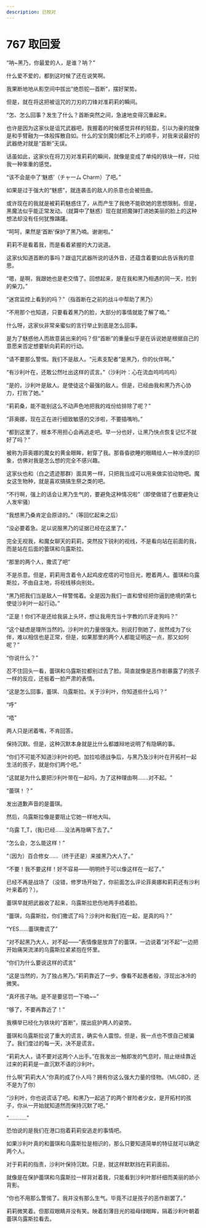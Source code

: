 ```yaml
---
description: 已校对
---
```


# 767 取回爱

“呐\~黑乃，你最爱的人，是谁？呐？”

什么爱不爱的，都到这时候了还在说笑啊。

我果断地地从影空间中拔出“绝怨铊—首断”，摆好架势。

但是，就在将这把被诅咒的刀刃的刀锋对准莉莉的瞬间。

“怎、怎么回事？发生了什么？首断突然之间，急速地变得沉重起来。

也许是因为这家伙是诅咒武器吧，我握着的时候感觉异样的轻盈，引以为豪的就像是和手臂融为一体般挥散自如。什么的宝剑魔剑都比不上的顺手，对我来说最好的武器绝对就是“首断”无误。

话虽如此，这家伙在将刀刃对准莉莉的瞬间，就像是变成了单纯的铁块一样，只给我一种笨重的感觉。

“该不会是中了‘魅惑’（チャ一ム Charm）了吧。”

如果是过于强大的“魅惑”，就连袭击的敌人的杀意也会被扭曲。

或许现在的我就是被莉莉魅惑住了，从而产生了我绝不能砍她的思想限制。但是，黑魔法似乎能正常发动。（就算中了魅惑）现在就把魔弹打进她美丽的脸上的这种想法却没有任何犹豫躊躇。

“呵呵，果然是‘首断’保护了黑乃喃。谢谢啦。”

莉莉不是看着我，而是看着紧握的大刀说道。

这家伙知道首断的事吗？跟诅咒武器所说的话外音，还蕴含着要如此告诉我的意思。

“嗯，是啊，我跟她也是老交情了。回想起来，是在我和黑乃相遇的同一天，捡到的柴刀。”

“迷宫监控上看到的吗？”（指首断在之前的战斗中帮助了黑乃）

“不用那个也知道，只要看着黑乃的脸，大部分的事情就能了解了喃。”

什么呀，这家伙非常亲蜜似的言行举止到底是怎么回事。

是为了魅惑他人而故意装出来的吗？但“首断”的重量似乎是在诉说她是根据自己的意愿来否定想要斩向莉莉的行动。

“请不要那么警惕。我们不是敌人。“元素支配者”是黑乃，你的伙伴啊。”

“有沙利叶在，还敢公然吐出这样的谎言。”（沙利叶：心在流血呜呜呜呜）

“是的，沙利叶是敌人。是使徒这个最强的敌人。但是，已经由我和黑乃齐心协力，打败了她。”

“莉莉桑，能不能别这么不动声色地把我的戏份给排除了呢？”

“菲奥娜，现在正在进行细致敏感的交涉啦，不要插嘴哟。”

“都到这里了，根本不用担心会再逃走吧。早一分也好，让黑乃快点恢复记忆不就好了吗？”

被称为菲奥娜的魔女的黄金眼眸，射穿了我。那昏昏欲睡的眼睛给人一种冷漠的印象，仿佛对我是怎么想的完全不感兴趣。

这家伙也和（白之遗迹那群）面具男一样，只把我当成可以用来做实验动物吧。魔女这生物种，就是喜欢搞搞生祭之类的吧。

“不行啊，强上的话会让黑乃生气的，要避免这种情况啦”（即使做错了也要避免让人发牢骚）

“我想黑乃桑肯定会原谅的。”（等回忆起来之后）

“没必要着急。足以说服黑乃的证据已经在这里了。”

完全无视我，和魔女聊天的莉莉，突然投下锐利的视线，不是看向站在前面的我，而是站在后面的蕾琪和乌露斯拉。

“那里的两个人，撒谎了吧”

不是杀意。但是，莉莉用含着令人起鸡皮疙瘩的可怕目光，瞪着两人。蕾琪和乌露斯拉，不由自主地，将视线移向别处。

“黑乃把我们当是敌人一样警惕着。全是因为我们一直和曾经把你逼到绝境的第七使徒沙利叶一起行动。”

“正是！你们不是还给我装上头环，想让我用充当十字教的爪牙走狗吗？”

“这个疑虑是理所当然的。沙利叶的力量很强大。别说打倒她了，居然成为了伙伴，难以相信也是正常，但是，如果那里的两个人都能证明这一点，那又如何呢？”

“你说什么？”

忍不住回头一看，蕾琪和乌露斯拉都别过去了脸。简直就像是恶作剧暴露了的孩子一样的反应，还板着一脸严肃的表情。

“这是怎么回事，蕾琪、乌露斯拉。关于沙利叶，你知道些什么吗？”

“呼”

“唔”

两人只是闭着嘴，不肯回答。

保持沉默。但是，这种沉默本身就是比什么都雄辩地说明了有隐瞒的事。

“你们不可能不知道沙利叶的吧。加拉哈德战争后，与黑乃及沙利叶在开拓村一起生活的孩子，就是你们两个吧。”

“这就是为什么要把沙利叶带在一起吗，为了这种理由啊…….对不起。"

“蕾琪！？”

发出道歉声音的是蕾琪。

然后，乌露斯拉像是要阻止它她一样地大叫。

“乌露 T_T，(我)已经……没法再隐瞒下去了。”

“怎么会，怎么能这样！”

“（因为）百合修女……（终于还是）来接黑乃大人了。”

“不要！我不要这样！好不容易——明明终于可以像这样在一起了。”

已经不再是战场了（没错，修罗场开始了，你前面怎么评论菲奥娜和莉莉还有沙利叶来着的？）。

蕾琪早就把武器收了起来，乌露斯拉悲伤地两手捂着脸。

“蕾琪，乌露斯拉，你们撒谎了吗？沙利叶和我们在一起，是真的吗？”

“YES……蕾琪撒谎了”

“对不起黑乃大人，对不起——”表情像是放弃了的蕾琪，一边说着“对不起”一边把开始痛哭流涕的乌露斯拉紧紧抱在怀里。

“你们为什么要说这样的谎言”

“这是当然的，为了独占黑乃。”莉莉靠近了一步。像看不起愚者般，浮现出冰冷的微笑。

“真坏孩子呐。是不是要惩罚一下喃\~\~”

“够了，不要再靠近了！”

我横举已经化为铁块的“首断”，摆出庇护两人的姿势。

蕾琪和乌露斯拉说了重大的谎言，确实令人震惊。但是，我一点也不恨自己被骗了。我们度过的每一天，决不是谎言。

“莉莉大人，请不要对这两个人出手。”在我发出一触即发的气息时，阻止继续靠近过来的莉莉是一直沉默不语的沙利叶。

什么啊“莉莉大人”你真的成了仆人吗？拥有你这么强大力量的怪物。（MLGBD，还不是为了你）

“沙利叶，你也说谎话了吧。和黑乃一起逃了的两个冒险者少女，是开拓村的孩子，你从一开始就知道然而保持沉默了吧。”

“…………”

恐怕说的是我们在港口抱着莉莉安逃走的事情吧。

如果沙利叶真的和蕾琪和乌露斯拉是相识的，那么只要知道简单的特征就可以确定两个人。

对于莉莉的指责，沙利叶保持沉默。只是，就这样默默挡在莉莉面前。

就像是在保护蕾琪和乌露斯拉一样背对着我，只能看到沙利叶那纤细而美丽的娇小背影。

“你也不用那么警惕了。我并没有那么生气。毕竟不过是孩子的恶作剧罢了。”

莉莉微笑着。但那双眼睛并没有笑。映着刻薄目光的祖母绿眼眸，隔着沙利叶朝着蕾琪乌露斯拉看去。
